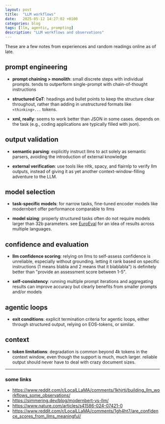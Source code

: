 ```yaml
---
layout: post
title:  "LLM workflows"
date:   2025-05-12 14:27:02 +0100
categories: blog
tags: [llm, agentic, prompting]
description: "LLM workflows and observations"
---
```

These are a few notes from experiences and random readings online as of late.

## prompt engineering

* **prompt chaining > monolith**: small discrete steps with individual prompts. tends to outperform single-prompt with chain-of-thought instructions

* **structured CoT**: headings and bullet points to keep the structure clear throughout, rather than adding in unstructured formats like `<thinking>...` tokens.

* **xml, really**: seems to work better than JSON in some cases. depends on the task (e.g., coding applications are typically filled with json).

## output validation

* **semantic parsing**: explicitly instruct llms to act solely as semantic parsers, avoiding the introduction of external knowledge

* **external verification**: use tools like nltk, spacy, and flairnlp to verify llm outputs, instead of giving it as yet another context-window-filling adventure to the LLM.

## model selection

* **task-specific models**: for narrow tasks, fine-tuned encoder models like modernbert offer performance comparable to llms

* **model sizing**: properly structured tasks often do not require models larger than 32b parameters. see [EuroEval](https://euroeval.com/leaderboards/Multilingual/european/) for an idea of results across multiple languages.

## confidence and evaluation

* **llm confidence scoring**: relying on llms to self-assess confidence is unreliable, especially without grounding. letting it rank based on specific instructions (1 means blabla and 2 means that it blablabla") is definitely better than "provide an assessment score between 1-5".

* **self-consistency**: running multiple prompt iterations and aggregating results can improve accuracy but clearly benefits from smaller prompts and/or models

## agentic loops

* **exit conditions**: explicit termination criteria for agentic loops, either through structured output, relying on EOS-tokens, or similar.

## context

* **token limitations**: degradation is common beyond 4k tokens in the context window, even though the support is much, much larger. reliable output should never have to deal with crazy document sizes.

___

### some links

* <https://www.reddit.com/r/LocalLLaMA/comments/1khjrtj/building_llm_workflows_some_observations/>
* <https://simmering.dev/blog/modernbert-vs-llm/>
* <https://www.nature.com/articles/s41586-024-07421-0> 
* <https://www.reddit.com/r/LocalLLaMA/comments/1gh4ht7/are_confidence_scores_from_llms_meaningful/>